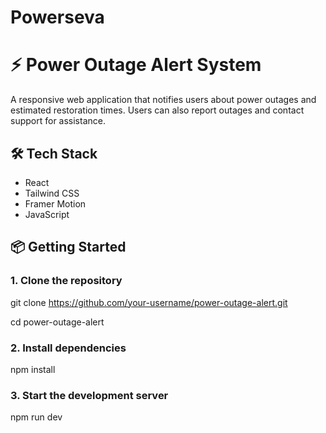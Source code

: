 # Powerseva
# ⚡ Power Outage Alert System

A responsive web application that notifies users about power outages and estimated restoration times. Users can also report outages and contact support for assistance.

## 🛠 Tech Stack
- React
- Tailwind CSS
- Framer Motion
- JavaScript

## 📦 Getting Started

### 1. Clone the repository

git clone https://github.com/your-username/power-outage-alert.git

cd power-outage-alert

### 2. Install dependencies

npm install

### 3. Start the development server

npm run dev

